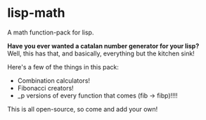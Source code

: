 # lisp-math
A math function-pack for lisp.

**Have you ever wanted a catalan number generator for your lisp?**<br/>
Well, this has that, and basically, everything but the kitchen sink!

Here's a few of the things in this pack:
<ul>
  <li>Combination calculators!</li>
  <li>Fibonacci creators!</li>
  <li>_p versions of every function that comes (fib -> fibp)!!!!</li>
 </ul>
 
 This is all open-source, so come and add your own!
